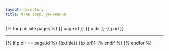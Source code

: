 ```yaml
---
layout: directory
title: Ф-лы сокр. умножения
---
```


{% for p in site.pages %}
  {{ page.id }}
  {{ p.dir }}
  {{ p.id }}
  <hr />
  {% if p.dir == page.id %}
    {{p.title}}
    {{p.url}}
  {% endif %}
{% endfor %}
